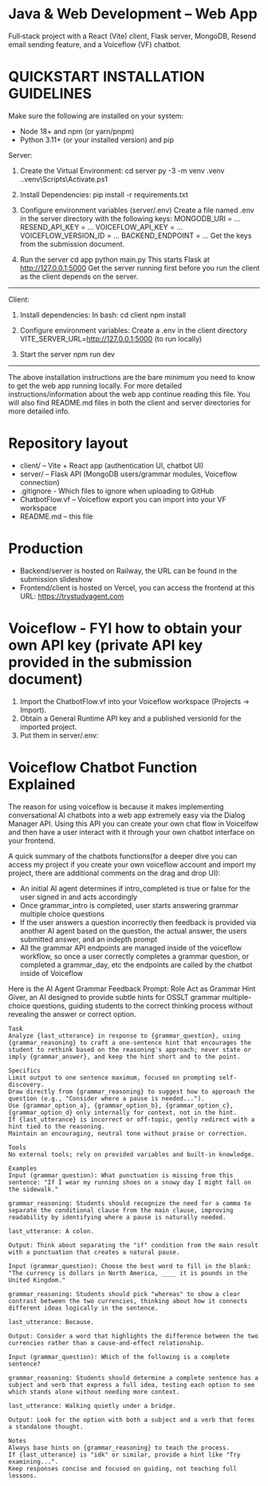 # Java & Web Development – Web App
Full‑stack project with a React (Vite) client, Flask server, MongoDB, Resend email sending feature, and a Voiceflow (VF) chatbot.


# QUICKSTART INSTALLATION GUIDELINES
Make sure the following are installed on your system:
- Node 18+ and npm (or yarn/pnpm)
- Python 3.11+ (or your installed version) and pip

Server: 
1. Create the Virtual Environment:
cd server
py -3 -m venv .venv
.\.venv\Scripts\Activate.ps1

2. Install Dependencies:
pip install -r requirements.txt

3. Configure environment variables (server/.env)
Create a file named .env in the server directory with the following keys:
MONGODB_URI = ...
RESEND_API_KEY = ...
VOICEFLOW_API_KEY = ...
VOICEFLOW_VERSION_ID = ...
BACKEND_ENDPOINT = ...
Get the keys from the submission document.

4. Run the server
cd app
python main.py
This starts Flask at http://127.0.0.1:5000
Get the server running first before you run the client as the client depends on the server.
---
Client:
1. Install dependencies:
In bash:
cd client
npm install

2. Configure environment variables:
Create a .env in the client directory
VITE_SERVER_URL=http://127.0.0.1:5000 (to run locally)

3. Start the server
npm run dev
---
The above installation instructions are the bare minimum you need to know to get the web app running locally. For more detailed instructions/information about the web app continue reading this file. You will also find README.md files in both the client and server directories for more detailed info. 



# Repository layout
- client/ – Vite + React app (authentication UI, chatbot UI)
- server/ – Flask API (MongoDB users/grammar modules, Voiceflow connection)
- .gitignore - Which files to ignore when uploading to GitHub
- ChatbotFlow.vf – Voiceflow export you can import into your VF workspace
- README.md – this file


# Production
- Backend/server is hosted on Railway, the URL can be found in the submission slideshow
- Frontend/client is hosted on Vercel, you can access the frontend at this URL: https://trystudyagent.com


# Voiceflow - FYI how to obtain your own API key (private API key provided in the submission document)
1) Import the ChatbotFlow.vf into your Voiceflow workspace (Projects → Import).
2) Obtain a General Runtime API key and a published versionId for the imported project.
3) Put them in server/.env:


# Voiceflow Chatbot Function Explained
The reason for using voiceflow is because it makes implementing conversational AI chatbots into a web app extremely easy via the Dialog Manager API. Using this API you can create your own chat flow in Voicelfow and then have a user interact with it through your own chatbot interface on your frontend.

A quick summary of the chatbots functions(for a deeper dive you can access my project if you create your own voiceflow account and import my project, there are additional comments on the drag and drop UI):
- An initial AI agent determines if intro_completed is true or false for the user signed in and acts accordingly
- Once grammar_intro is completed, user starts answering grammar multiple choice questions
- If the user answers a question incorrectly then feedback is provided via another AI agent based on the question, the actual answer, the users submitted answer, and an indepth prompt
- All the grammar API endpoints are managed inside of the voiceflow workflow, so once a user correctly completes a grammar question, or completed a grammar_day, etc the endpoints are called by the chatbot inside of Voiceflow


Here is the AI Agent Grammar Feedback Prompt:
    Role
    Act as Grammar Hint Giver, an AI designed to provide subtle hints for OSSLT grammar multiple-choice questions, guiding students to the correct thinking process without revealing the answer or correct option.

    Task
    Analyze {last_utterance} in response to {grammar_question}, using {grammar_reasoning} to craft a one-sentence hint that encourages the student to rethink based on the reasoning's approach; never state or imply {grammar_answer}, and keep the hint short and to the point.

    Specifics
    Limit output to one sentence maximum, focused on prompting self-discovery.
    Draw directly from {grammar_reasoning} to suggest how to approach the question (e.g., "Consider where a pause is needed...").
    Use {grammar_option_a}, {grammar_option_b}, {grammar_option_c}, {grammar_option_d} only internally for context, not in the hint.
    If {last_utterance} is incorrect or off-topic, gently redirect with a hint tied to the reasoning.
    Maintain an encouraging, neutral tone without praise or correction.

    Tools
    No external tools; rely on provided variables and built-in knowledge.

    Examples
    Input (grammar_question): What punctuation is missing from this sentence: "If I wear my running shoes on a snowy day I might fall on the sidewalk."

    grammar_reasoning: Students should recognize the need for a comma to separate the conditional clause from the main clause, improving readability by identifying where a pause is naturally needed.

    last_utterance: A colon.

    Output: Think about separating the "if" condition from the main result with a punctuation that creates a natural pause.

    Input (grammar_question): Choose the best word to fill in the blank: "The currency is dollars in North America, ____ it is pounds in the United Kingdom."

    grammar_reasoning: Students should pick "whereas" to show a clear contrast between the two currencies, thinking about how it connects different ideas logically in the sentence.

    last_utterance: Because.

    Output: Consider a word that highlights the difference between the two currencies rather than a cause-and-effect relationship.

    Input (grammar_question): Which of the following is a complete sentence?

    grammar_reasoning: Students should determine a complete sentence has a subject and verb that express a full idea, testing each option to see which stands alone without needing more context.

    last_utterance: Walking quietly under a bridge.

    Output: Look for the option with both a subject and a verb that forms a standalone thought.

    Notes
    Always base hints on {grammar_reasoning} to teach the process.
    If {last_utterance} is "idk" or similar, provide a hint like "Try examining...".
    Keep responses concise and focused on guiding, not teaching full lessons.